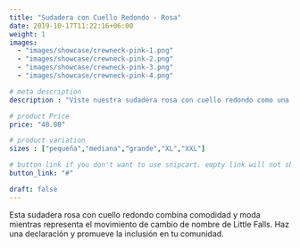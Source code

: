 ```yaml
---
title: "Sudadera con Cuello Redondo - Rosa"
date: 2019-10-17T11:22:16+06:00
weight: 1
images: 
  - "images/showcase/crewneck-pink-1.png"
  - "images/showcase/crewneck-pink-2.png"
  - "images/showcase/crewneck-pink-3.png"
  - "images/showcase/crewneck-pink-4.png"

# meta description
description : "Viste nuestra sudadera rosa con cuello redondo como una forma elegante de apoyar el movimiento de cambio de nombre de Little Falls"

# product Price
price: "40.00"

# product variation
sizes : ["pequeña","mediana","grande","XL","XXL"]

# button link if you don't want to use snipcart. empty link will not show button
button_link: "#"

draft: false
---
```


Esta sudadera rosa con cuello redondo combina comodidad y moda mientras representa el movimiento de cambio de nombre de Little Falls. Haz una declaración y promueve la inclusión en tu comunidad.
